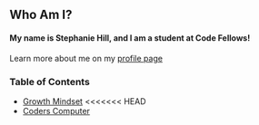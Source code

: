 ## Who Am I?
#### My name is Stephanie Hill, and I am a student at Code Fellows!
Learn more about me on my [profile page](https://github.com/stephnitis)

### Table of Contents
- [Growth Mindset](https://stephnitis.github.io/reading-notes/GrowthMindset.md)
<<<<<<< HEAD
- [Coders Computer](https://stephnitis.github.io/reading-notes/CodersComputer.md)